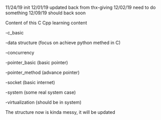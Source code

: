 11/24/19    init
12/01/19    updated back from thx-giving
12/02/19    need to do something
12/09/19    should back soon

Content of this C Cpp learning content

-c_basic

-data structure (focus on achieve python methed in C)

-concurrency 

-pointer_basic (basic pointer)

-pointer_method (advance pointer)

-socket (basic internet)

-system (some real system case)

-virtualization (should be in system)

The structure now is kinda messy, it will be updated 

